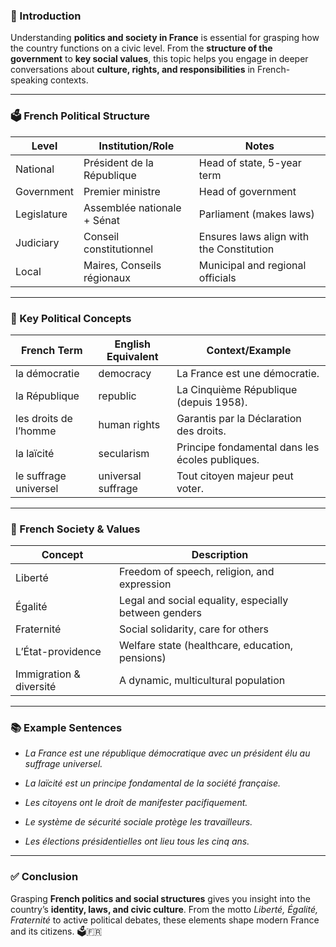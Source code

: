 
### 🎯 Introduction

Understanding **politics and society in France** is essential for grasping how the country functions on a civic level. From the **structure of the government** to **key social values**, this topic helps you engage in deeper conversations about **culture, rights, and responsibilities** in French-speaking contexts.

---

### 🗳️ French Political Structure

|Level|Institution/Role|Notes|
|---|---|---|
|National|Président de la République|Head of state, 5-year term|
|Government|Premier ministre|Head of government|
|Legislature|Assemblée nationale + Sénat|Parliament (makes laws)|
|Judiciary|Conseil constitutionnel|Ensures laws align with the Constitution|
|Local|Maires, Conseils régionaux|Municipal and regional officials|

---

### 🤝 Key Political Concepts

|French Term|English Equivalent|Context/Example|
|---|---|---|
|la démocratie|democracy|La France est une démocratie.|
|la République|republic|La Cinquième République (depuis 1958).|
|les droits de l’homme|human rights|Garantis par la Déclaration des droits.|
|la laïcité|secularism|Principe fondamental dans les écoles publiques.|
|le suffrage universel|universal suffrage|Tout citoyen majeur peut voter.|

---

### 🧬 French Society & Values

|Concept|Description|
|---|---|
|Liberté|Freedom of speech, religion, and expression|
|Égalité|Legal and social equality, especially between genders|
|Fraternité|Social solidarity, care for others|
|L’État-providence|Welfare state (healthcare, education, pensions)|
|Immigration & diversité|A dynamic, multicultural population|

---

### 📚 Example Sentences

- _La France est une république démocratique avec un président élu au suffrage universel._
    
- _La laïcité est un principe fondamental de la société française._
    
- _Les citoyens ont le droit de manifester pacifiquement._
    
- _Le système de sécurité sociale protège les travailleurs._
    
- _Les élections présidentielles ont lieu tous les cinq ans._
    

---

### ✅ Conclusion

Grasping **French politics and social structures** gives you insight into the country’s **identity, laws, and civic culture**. From the motto _Liberté, Égalité, Fraternité_ to active political debates, these elements shape modern France and its citizens. 🗳️🇫🇷